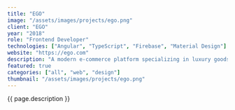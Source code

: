 ```yaml
---
title: "EGO"
image: "/assets/images/projects/ego.png"
client: "EGO"
year: "2018"
role: "Frontend Developer"
technologies: ["Angular", "TypeScript", "Firebase", "Material Design"]
website: "https://ego.com"
description: "A modern e-commerce platform specializing in luxury goods with an emphasis on personalized shopping experiences."
featured: true
categories: ["all", "web", "design"]
thumbnail: "/assets/images/projects/ego.png"
---
```


{{ page.description }} 